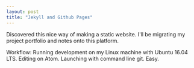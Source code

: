 ```yaml
---
layout: post
title: "Jekyll and Github Pages"
---
```


Discovered this nice way of making a static website. I'll be migrating my project portfolio and notes onto this platform.

Workflow:
Running development on my Linux machine with Ubuntu 16.04 LTS. Editing on Atom. Launching with command line git. Easy.
